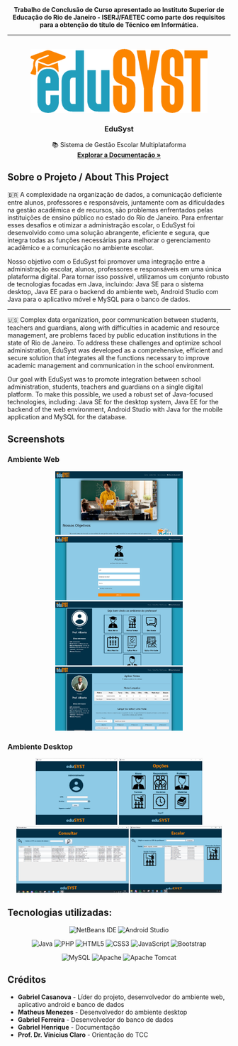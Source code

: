 <div align="center">
    <b>Trabalho de Conclusão de Curso apresentado ao Instituto Superior de Educação do Rio de Janeiro - ISERJ/FAETEC como parte dos requisitos para a obtenção do título de Técnico em Informática.</b>
</div>
<hr>

<!-- PROJECT LOGO -->
<br />
<div align="center">

  <a href="https://github.com/gabcasanova/EduSyst">
    <img src="design/logo_light_trans.png" alt="Logo" width="400">
  </a>

  <h3 align="center">EduSyst</h3>

  <p align="center">
    📚 Sistema de Gestão Escolar Multiplataforma
    <br />
    <a href="https://drive.google.com/open?id=12UIDfrynj5Vg_2uMZ0yGxDLYsnEQFWQT&usp=drive_fs"><strong>Explorar a Documentação »</strong></a>
    <!--·
    <a href="https://github.com/othneildrew/Best-README-Template/issues/new?labels=enhancement&template=feature-request---.md">Request Feature</a>-->
  </p>
</div>

## Sobre o Projeto / About This Project
🇧🇷 A complexidade na organização de dados, a comunicação deficiente entre alunos, professores e responsáveis, juntamente com as dificuldades na gestão acadêmica e de recursos, são problemas enfrentados pelas instituições de ensino público no estado do Rio de Janeiro. Para enfrentar esses desafios e otimizar a administração escolar, o EduSyst foi desenvolvido como uma solução abrangente, eficiente e segura, que integra todas as funções necessárias para melhorar o gerenciamento acadêmico e a comunicação no ambiente escolar.

Nosso objetivo com o EduSyst foi promover uma integração entre a administração escolar, alunos, professores e responsáveis em uma única plataforma digital. Para tornar isso possível, utilizamos um conjunto robusto de tecnologias focadas em Java, incluindo: Java SE para o sistema desktop, Java EE para o backend do ambiente web, Android Studio com Java para o aplicativo móvel e MySQL para o banco de dados.

<hr>

🇺🇸 Complex data organization, poor communication between students, teachers and guardians, along with difficulties in academic and resource management, are problems faced by public education institutions in the state of Rio de Janeiro. To address these challenges and optimize school administration, EduSyst was developed as a comprehensive, efficient and secure solution that integrates all the functions necessary to improve academic management and communication in the school environment.

Our goal with EduSyst was to promote integration between school administration, students, teachers and guardians on a single digital platform. To make this possible, we used a robust set of Java-focused technologies, including: Java SE for the desktop system, Java EE for the backend of the web environment, Android Studio with Java for the mobile application and MySQL for the database.

## Screenshots
### Ambiente Web
<div align="center">
  <img src="design/scrshots/1.png" width="288">
  <img src="design/scrshots/2.png" width="288">
  <img src="design/scrshots/3.png" width="288">
  <img src="design/scrshots/4.png" width="288">
</div>

### Ambiente Desktop
<div align="center">
  <img src="design/scrshots/5.png" height="150">
  <img src="design/scrshots/6.png" height="150">
  <img src="design/scrshots/7.png" height="150">
  <img src="design/scrshots/8.png" height="150">
</div>


## Tecnologias utilizadas:
<div align="center">

![NetBeans IDE](https://img.shields.io/badge/NetBeansIDE-1B6AC6.svg?style=for-the-badge&logo=apache-netbeans-ide&logoColor=white)
![Android Studio](https://img.shields.io/badge/android%20studio-346ac1?style=for-the-badge&logo=android%20studio&logoColor=white)


![Java](https://img.shields.io/badge/java-%23ED8B00.svg?style=for-the-badge&logo=openjdk&logoColor=white)
![PHP](https://img.shields.io/badge/php-%23777BB4.svg?style=for-the-badge&logo=php&logoColor=white)
![HTML5](https://img.shields.io/badge/html5-%23E34F26.svg?style=for-the-badge&logo=html5&logoColor=white)
![CSS3](https://img.shields.io/badge/css3-%231572B6.svg?style=for-the-badge&logo=css3&logoColor=white)
![JavaScript](https://img.shields.io/badge/javascript-%23323330.svg?style=for-the-badge&logo=javascript&logoColor=%23F7DF1E)
![Bootstrap](https://img.shields.io/badge/bootstrap-%238511FA.svg?style=for-the-badge&logo=bootstrap&logoColor=white)

![MySQL](https://img.shields.io/badge/mysql-4479A1.svg?style=for-the-badge&logo=mysql&logoColor=white)
![Apache](https://img.shields.io/badge/apache-%23D42029.svg?style=for-the-badge&logo=apache&logoColor=white)
![Apache Tomcat](https://img.shields.io/badge/apache%20tomcat-%23F8DC75.svg?style=for-the-badge&logo=apache-tomcat&logoColor=black)
</div>

## Créditos
* **Gabriel Casanova** - Líder do projeto, desenvolvedor do ambiente web, aplicativo android e banco de dados
* **Matheus Menezes** - Desenvolvedor do ambiente desktop
* **Gabriel Ferreira** - Desenvolvedor do banco de dados
* **Gabriel Henrique** - Documentação
* **Prof. Dr. Vinicius Claro** - Orientação do TCC
